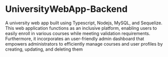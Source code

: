 # UniversityWebApp-Backend

A university web app built using Typescript, Nodejs, MySQL, and Sequelize. This web application functions as an inclusive platform, enabling users to easily enroll in various courses while meeting validation requirements. Furthermore, it incorporates an user-friendly admin dashboard that empowers administrators to efficiently manage courses and user profiles by creating, updating, and deleting them
